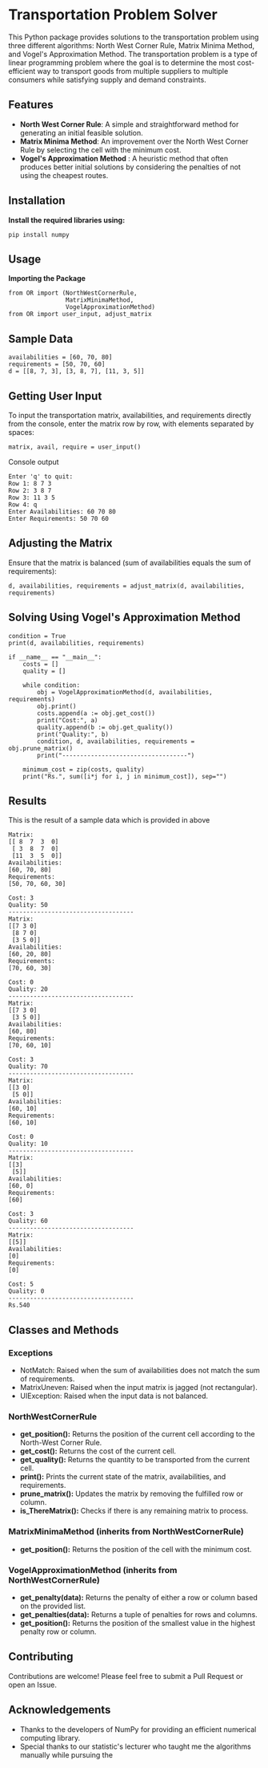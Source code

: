 # Transportation Problem Solver
This Python package provides solutions to the transportation problem using three different algorithms: North West Corner Rule, Matrix Minima Method, and Vogel's Approximation Method. The transportation problem is a type of linear programming problem where the goal is to determine the most cost-efficient way to transport goods from multiple suppliers to multiple consumers while satisfying supply and demand constraints.

## Features
- **North West Corner Rule**: A simple and straightforward method for generating an initial feasible solution.
- **Matrix Minima Method**: An improvement over the North West Corner Rule by selecting the cell with the minimum cost.
- **Vogel's Approximation Method** : A heuristic method that often produces better initial solutions by considering the penalties of not using the cheapest routes.

## Installation
**Install the required libraries using:**

```
pip install numpy
```

## Usage
**Importing the Package**

```
from OR import (NorthWestCornerRule,
                MatrixMinimaMethod, 
                VogelApproximationMethod)
from OR import user_input, adjust_matrix 
```

## Sample Data
```
availabilities = [60, 70, 80]
requirements = [50, 70, 60]
d = [[8, 7, 3], [3, 8, 7], [11, 3, 5]]
```

## Getting User Input
To input the transportation matrix, availabilities, and requirements directly from the console, enter the matrix row by row, with elements separated by spaces:
```
matrix, avail, require = user_input()
```
Console output
```
Enter 'q' to quit: 
Row 1: 8 7 3
Row 2: 3 8 7
Row 3: 11 3 5
Row 4: q
Enter Availabilities: 60 70 80
Enter Requirements: 50 70 60
```

## Adjusting the Matrix
Ensure that the matrix is balanced (sum of availabilities equals the sum of requirements):
```
d, availabilities, requirements = adjust_matrix(d, availabilities, requirements)
```

## Solving Using Vogel's Approximation Method
```
condition = True
print(d, availabilities, requirements)

if __name__ == "__main__":
    costs = []
    quality = []

    while condition:
        obj = VogelApproximationMethod(d, availabilities, requirements)
        obj.print()
        costs.append(a := obj.get_cost())
        print("Cost:", a)
        quality.append(b := obj.get_quality())
        print("Quality:", b)
        condition, d, availabilities, requirements = obj.prune_matrix()
        print("-----------------------------------")

    minimum_cost = zip(costs, quality)
    print("Rs.", sum([i*j for i, j in minimum_cost]), sep="")
```

## Results
This is the result of a sample data which is provided in above
```
Matrix:
[[ 8  7  3  0]
 [ 3  8  7  0]
 [11  3  5  0]]
Availabilities:
[60, 70, 80]
Requirements:
[50, 70, 60, 30] 

Cost: 3
Quality: 50
-----------------------------------
Matrix:
[[7 3 0]
 [8 7 0]
 [3 5 0]]
Availabilities:
[60, 20, 80]
Requirements:
[70, 60, 30] 

Cost: 0
Quality: 20
-----------------------------------
Matrix:
[[7 3 0]
 [3 5 0]]
Availabilities:
[60, 80]
Requirements:
[70, 60, 10] 

Cost: 3
Quality: 70
-----------------------------------
Matrix:
[[3 0]
 [5 0]]
Availabilities:
[60, 10]
Requirements:
[60, 10] 

Cost: 0
Quality: 10
-----------------------------------
Matrix:
[[3]
 [5]]
Availabilities:
[60, 0]
Requirements:
[60] 

Cost: 3
Quality: 60
-----------------------------------
Matrix:
[[5]]
Availabilities:
[0]
Requirements:
[0] 

Cost: 5
Quality: 0
-----------------------------------
Rs.540
```

## Classes and Methods
### Exceptions
- NotMatch: Raised when the sum of availabilities does not match the sum of requirements.
- MatrixUneven: Raised when the input matrix is jagged (not rectangular).
- UIException: Raised when the input data is not balanced.

### NorthWestCornerRule
 - **get_position():** Returns the position of the current cell according to the North-West Corner Rule.
- **get_cost():** Returns the cost of the current cell.
- **get_quality():** Returns the quantity to be transported from the current cell.
- **print():** Prints the current state of the matrix, availabilities,  and requirements.
- **prune_matrix():** Updates the matrix by removing the fulfilled row or column.
- **is_ThereMatrix():** Checks if there is any remaining matrix to process.

### MatrixMinimaMethod (inherits from NorthWestCornerRule)
- **get_position():** Returns the position of the cell with the minimum cost.

### VogelApproximationMethod (inherits from NorthWestCornerRule)
- **get_penalty(data):** Returns the penalty of either a row or column based on the provided list.
- **get_penalties(data):** Returns a tuple of penalties for rows and columns.
- **get_position():** Returns the position of the smallest value in the highest penalty row or column.

## Contributing
Contributions are welcome! Please feel free to submit a Pull Request or open an Issue.

## Acknowledgements
- Thanks to the developers of NumPy for providing an efficient numerical computing library.
- Special thanks to our statistic's lecturer who taught me the algorithms manually while pursuing the 
